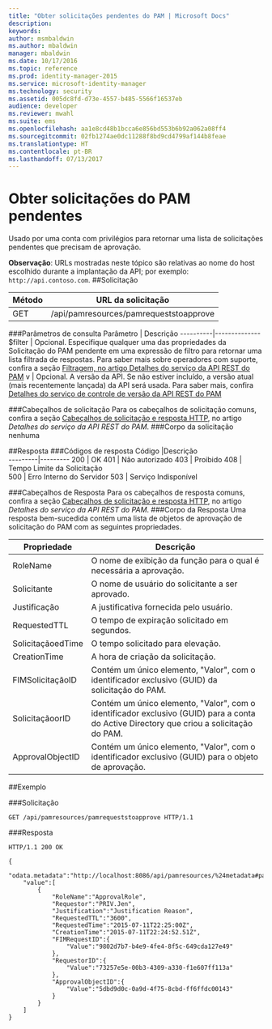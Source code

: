 ```yaml
---
title: "Obter solicitações pendentes do PAM | Microsoft Docs"
description: 
keywords: 
author: msmbaldwin
ms.author: mbaldwin
manager: mbaldwin
ms.date: 10/17/2016
ms.topic: reference
ms.prod: identity-manager-2015
ms.service: microsoft-identity-manager
ms.technology: security
ms.assetid: 005dc8fd-d73e-4557-b485-5566f16537eb
audience: developer
ms.reviewer: mwahl
ms.suite: ems
ms.openlocfilehash: aa1e8cd48b1bcca6e856bd553b6b92a062a08ff4
ms.sourcegitcommit: 02fb1274ae0dc11288f8bd9cd4799af144b8feae
ms.translationtype: HT
ms.contentlocale: pt-BR
ms.lasthandoff: 07/13/2017
---
```

# <a name="get-pending-pam-requests"></a>Obter solicitações do PAM pendentes
Usado por uma conta com privilégios para retornar uma lista de solicitações pendentes que precisam de aprovação.

**Observação**: URLs mostradas neste tópico são relativas ao nome do host escolhido durante a implantação da API; por exemplo: `http://api.contoso.com`.
##<a name="request"></a>Solicitação

Método  |URL da solicitação  
---------|---------
GET     |/api/pamresources/pamrequeststoapprove

###<a name="query-parameters"></a>Parâmetros de consulta
Parâmetro | Descrição
----------|--------------
$filter | Opcional. Especifique qualquer uma das propriedades da Solicitação do PAM pendente em uma expressão de filtro para retornar uma lista filtrada de respostas. Para saber mais sobre operadores com suporte, confira a seção [Filtragem, no artigo Detalhes do serviço da API REST do PAM](privileged-access-management-rest-api-service-details.md#filtering)
v | Opcional. A versão da API. Se não estiver incluído, a versão atual (mais recentemente lançada) da API será usada. Para saber mais, confira [Detalhes do serviço de controle de versão da API REST do PAM](privileged-access-management-rest-api-service-details.md#versioning)

###<a name="request-headers"></a>Cabeçalhos de solicitação
Para os cabeçalhos de solicitação comuns, confira a seção [Cabeçalhos de solicitação e resposta HTTP](privileged-access-management-rest-api-service-details.md#http-request-and-response-headers), no artigo *Detalhes do serviço da API REST do PAM*.
###<a name="request-body"></a>Corpo da solicitação
nenhuma

##<a name="response"></a>Resposta
###<a name="response-codes"></a>Códigos de resposta
Código  |Descrição  
---------|---------
200 | OK
401 | Não autorizado
403 | Proibido
408 | Tempo Limite da Solicitação   
500 | Erro Interno do Servidor
503 | Serviço Indisponível

###<a name="response-headers"></a>Cabeçalhos de Resposta
Para os cabeçalhos de resposta comuns, confira a seção [Cabeçalhos de solicitação e resposta HTTP](privileged-access-management-rest-api-service-details.md#http-request-and-response-headers), no artigo *Detalhes do serviço da API REST do PAM*.
###<a name="response-body"></a>Corpo da Resposta
Uma resposta bem-sucedida contém uma lista de objetos de aprovação de solicitação do PAM com as seguintes propriedades.

Propriedade | Descrição
---------|-------------
RoleName | O nome de exibição da função para o qual é necessária a aprovação.
Solicitante | O nome de usuário do solicitante a ser aprovado.
Justificação | A justificativa fornecida pelo usuário.
RequestedTTL | O tempo de expiração solicitado em segundos.
SolicitaçãoedTime | O tempo solicitado para elevação.
CreationTime | A hora de criação da solicitação.
FIMSolicitaçãoID | Contém um único elemento, "Valor", com o identificador exclusivo (GUID) da solicitação do PAM.
SolicitaçãoorID | Contém um único elemento, "Valor", com o identificador exclusivo (GUID) para a conta do Active Directory que criou a solicitação do PAM.
ApprovalObjectID | Contém um único elemento, "Valor", com o identificador exclusivo (GUID) para o objeto de aprovação.

##<a name="example"></a>Exemplo

###<a name="request"></a>Solicitação
```
GET /api/pamresources/pamrequeststoapprove HTTP/1.1
```
###<a name="response"></a>Resposta
```
HTTP/1.1 200 OK

{
    "odata.metadata":"http://localhost:8086/api/pamresources/%24metadata#pamrequeststoapprove",
    "value":[
        {
            "RoleName":"ApprovalRole",
            "Requestor":"PRIV.Jen",
            "Justification":"Justification Reason",
            "RequestedTTL":"3600",
            "RequestedTime":"2015-07-11T22:25:00Z",
            "CreationTime":"2015-07-11T22:24:52.51Z",
            "FIMRequestID":{
                "Value":"9802d7b7-b4e9-4fe4-8f5c-649cda127e49"
            },
            "RequestorID":{
                "Value":"73257e5e-00b3-4309-a330-f1e607ff113a"
            },
            "ApprovalObjectID":{
                "Value":"5dbd9d0c-0a9d-4f75-8cbd-ff6ffdc00143"
            }
        }
    ]
}
```       
